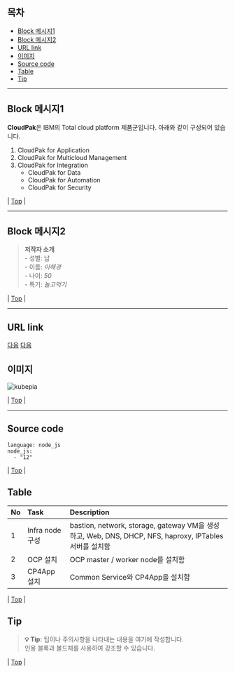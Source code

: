 
## 목차
- [Block 메시지1](#Block-메시지1)
- [Block 메시지2](#Block-메시지2)
- [URL link](#URL-link)
- [이미지](#이미지)
- [Source code](#Source-code)
- [Table](#Table)
- [Tip](#Tip)

---

## Block 메시지1
**CloudPak**은 IBM의 Total cloud platform 제품군입니다. 
아래와 같이 구성되어 있습니다.
1. CloudPak for Application
2. CloudPak for Multicloud Management
3. CloudPak for Integration
    - CloudPak for Data
    - CloudPak for Automation
    - CloudPak for Security

| [Top](#목차) |

---

## Block 메시지2
> **저작자 소개** \
    - 성별: 남 \
    - 이름: _이해경_ \
    - 나이: _50_ \
    - 특기: _놀고먹기_ 

| [Top](#목차) |

---

## URL link 
[다음](http://www.daum.net)
<a href="http://www.daum.net" target="_blank">다음</a>


## 이미지 
![kubepia](https://kubepia.github.io/assets/img/kubepia.png)

| [Top](#목차) |

---

## Source code
```
language: node_js
node_js:
  - "12"
```

| [Top](#목차) |

## Table
| No | Task | Description |
|:---|:--------------------------|:-----------------------------------|
| 1 | Infra node 구성 | bastion, network, storage, gateway VM을 생성하고, Web, DNS, DHCP, NFS, haproxy, IPTables서버를 설치함 |
| 2 | OCP 설치 | OCP master / worker node를 설치함 |
| 3 | CP4App 설치 | Common Service와 CP4App을 설치함 |

| [Top](#목차) |

## Tip
> **💡 Tip:** 
> 팁이나 주의사항을 나타내는 내용을 여기에 작성합니다.\
> 인용 블록과 볼드체를 사용하여 강조할 수 있습니다.

| [Top](#목차) |
